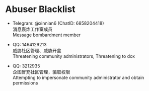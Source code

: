 # Abuser Blacklist

- Telegram: @xinnian6 (ChatID: 6858204418)  
  消息轰炸工作室成员  
  Message bombardment member
  

- QQ: 1464129213  
  威胁社区管理、威胁开盒  
  Threatening community administrators, Threatening to dox


- QQ: 3212935  
  企图冒充社区管理，骗取权限  
  Attempting to impersonate community administrator and obtain permissions
